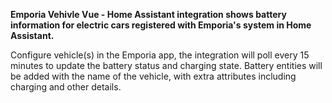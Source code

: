 <b>Emporia Vehivle Vue - Home Assistant integration shows battery information for electric cars registered with Emporia's system in Home Assistant.</b>


Configure vehicle(s) in the Emporia app, the integration will poll every 15 minutes to update the battery status and charging state.  Battery entities will be added with the name of the vehicle, with extra attributes including charging and other details.

